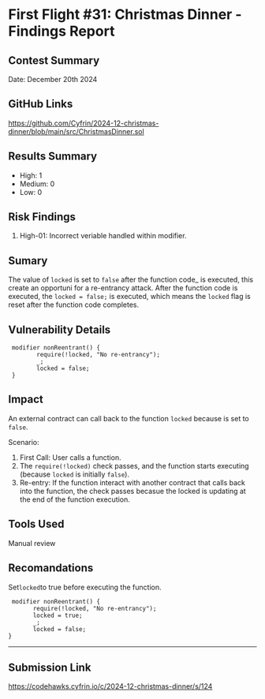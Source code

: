 # First Flight #31: Christmas Dinner - Findings Report

## Contest Summary
Date: December 20th 2024

## GitHub Links
https://github.com/Cyfrin/2024-12-christmas-dinner/blob/main/src/ChristmasDinner.sol

## Results Summary
- High: 1
- Medium: 0
- Low: 0

## Risk Findings
1. High-01: Incorrect veriable handled within modifier.

## Sumary 
The value of `locked` is set to `false` after the function code_ is executed, this create an opportuni for a re-entrancy attack. After the function code is executed, the `locked = false;` is executed, which means the `locked` flag is reset after the function code completes.

## Vulnerability Details
```
 modifier nonReentrant() {
        require(!locked, "No re-entrancy");
        _;
        locked = false;
 }
```
## Impact
An external contract can call back to the function `locked` because is set to `false`.

Scenario:
1. First Call: User calls a function.
2. The `require(!locked)` check passes, and the function starts executing (because `locked` is initially `false`).
3. Re-entry: If the function interact with another contract that calls back into the function, the check passes becasue the locked is updating at the end of the function execution.

 ## Tools Used
 Manual review

 ## Recomandations
 Set`locked`to true before executing the function.
 ```solidity
  modifier nonReentrant() {
        require(!locked, "No re-entrancy");
        locked = true;
        _;
        locked = false;
 }
 ```

 ---

 ## Submission Link
 https://codehawks.cyfrin.io/c/2024-12-christmas-dinner/s/124
